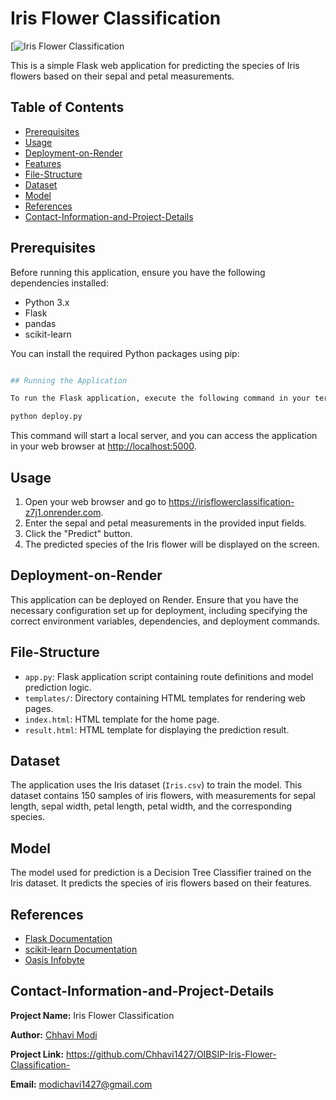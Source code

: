 
# Iris Flower Classification 

[![Iris Flower Classification ]([[https://github.com/Chhavi1427/Iris-Flower-Classification/blob/master/main.png](https://github.com/Chhavi1427/OIBSIP-Iris-Flower-Classification-/blob/master/main.png)](https://irisflowerclassification-z7j1.onrender.com))

This is a simple Flask web application for predicting the species of Iris flowers based on their sepal and petal measurements.

## Table of Contents
- [Prerequisites](#Prerequisites)
- [Usage](#usage)
- [Deployment-on-Render](#Deployment-on-Render)
- [Features](#features)
- [File-Structure](#File-Structure)
- [Dataset](#Dataset)
- [Model](#Model)
- [References](#References)
- [Contact-Information-and-Project-Details](#Contact-Information-and-Project-Details)

## Prerequisites


Before running this application, ensure you have the following dependencies installed:
- Python 3.x
- Flask
- pandas
- scikit-learn

You can install the required Python packages using pip:

```bash

## Running the Application

To run the Flask application, execute the following command in your terminal:

python deploy.py 

```

This command will start a local server, and you can access the application in your web browser at [http://localhost:5000](https://irisflowerclassification-z7j1.onrender.com).

## Usage

1. Open your web browser and go to https://irisflowerclassification-z7j1.onrender.com.
2. Enter the sepal and petal measurements in the provided input fields.
3. Click the "Predict" button.
4. The predicted species of the Iris flower will be displayed on the screen.

## Deployment-on-Render

This application can be deployed on Render. Ensure that you have the necessary configuration set up for deployment, including specifying the correct environment variables, dependencies, and deployment commands.

## File-Structure

- `app.py`: Flask application script containing route definitions and model prediction logic.
- `templates/`: Directory containing HTML templates for rendering web pages.
- `index.html`: HTML template for the home page.
- `result.html`: HTML template for displaying the prediction result.

## Dataset

The application uses the Iris dataset (`Iris.csv`) to train the model. This dataset contains 150 samples of iris flowers, with measurements for sepal length, sepal width, petal length, petal width, and the corresponding species.

## Model

The model used for prediction is a Decision Tree Classifier trained on the Iris dataset. It predicts the species of iris flowers based on their features.


## References

- [Flask Documentation](https://flask.palletsprojects.com/)
- [scikit-learn Documentation](https://scikit-learn.org/stable/)
- [Oasis Infobyte](https://www.oasisinfobyte.com/)


## Contact-Information-and-Project-Details

**Project Name:** Iris Flower Classification

**Author:** [Chhavi Modi ](https://github.com/Chhavi1427)

**Project Link:** https://github.com/Chhavi1427/OIBSIP-Iris-Flower-Classification-

**Email:** modichavi1427@gmail.com


